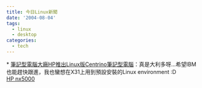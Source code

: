 ```yaml
---
title: 今日Linux新聞
date: '2004-08-04'
tags:
  - linux
  - desktop
categories:
  - tech
---
```

\* [筆記型電腦大廠HP推出Linux版Centrino筆記型電腦](http://taiwan.cnet.com/news/ce/0,2000062982,20091443,00.htm)：真是大利多呀...希望IBM也能趕快跟進，我也蠻想在X31上用到預設安裝的Linux environment :D  
[HP nx5000](http://h10010.www1.hp.com/wwpc/us/en/sm/WF05a/321957-64295-89315-321838-f33-395654.html?jumpid=oc_R1002_USENC-001_HP%20Compaq%20Business%20Notebook%20nx5000)